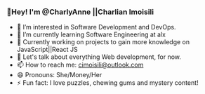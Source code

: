 ### 👋Hey! I'm @CharlyAnne ||Charlian Imoisili 
 
- 👀 I’m interested in Software Development and DevOps.
- 🌱 I’m currently learning Software Engineering at alx
- 🔭 Currently working on projects to gain more knowledge on JavaScript||React JS
- 💬 Let's talk about everything Web development, for now.
- 📫 How to reach me: cimoisili@outlook.com
- 😄 Pronouns: She/Money/Her
- ⚡ Fun fact: I love puzzles, chewing gums and mystery content!
